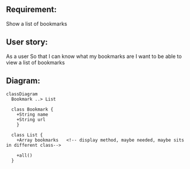 ## Requirement:
Show a list of bookmarks

## User story:
As a user
So that I can know what my bookmarks are
I want to be able to view a list of bookmarks

## Diagram:
```mermaid
classDiagram
  Bookmark ..> List

  class Bookmark {
    +String name
    +String url 
    }

  class List {
    +Array bookmarks   <!-- display method, maybe needed, maybe sits in different class-->

    +all()
  }
```